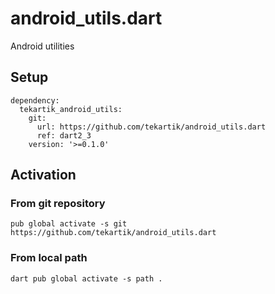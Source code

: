 # android_utils.dart

Android utilities

## Setup

```
dependency:
  tekartik_android_utils:
    git:
      url: https://github.com/tekartik/android_utils.dart
      ref: dart2_3
    version: '>=0.1.0'
``` 
## Activation

### From git repository

```
pub global activate -s git https://github.com/tekartik/android_utils.dart
```

### From local path

```
dart pub global activate -s path .
```